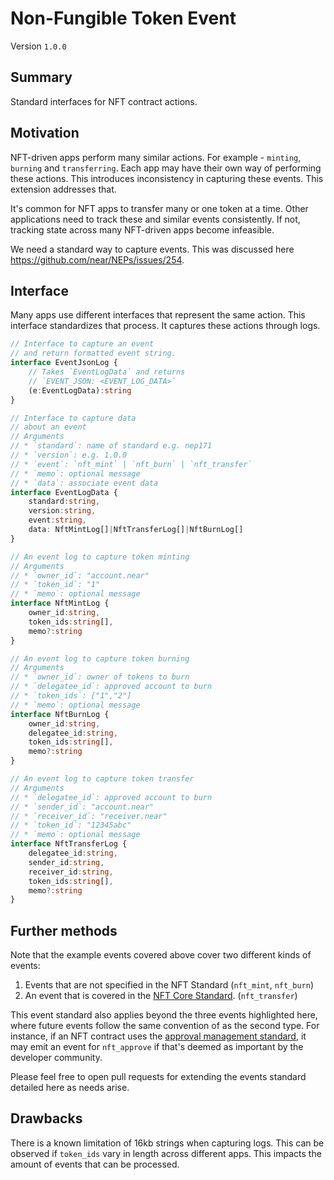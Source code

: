 # Non-Fungible Token Event

Version `1.0.0`

## Summary

Standard interfaces for NFT contract actions.

## Motivation

NFT-driven apps perform many similar actions.
For example - `minting`, `burning` and `transferring`.
Each app may have their own way of performing these actions.
This introduces inconsistency in capturing these events.
This extension addresses that.

It's common for NFT apps to transfer many or one token at a time.
Other applications need to track these and similar events consistently.
If not, tracking state across many NFT-driven apps become infeasible.

We need a standard way to capture events.
This was discussed here https://github.com/near/NEPs/issues/254.

## Interface

Many apps use different interfaces that represent the same action.
This interface standardizes that process.
It captures these actions through logs.

```ts
// Interface to capture an event
// and return formatted event string.
interface EventJsonLog {
    // Takes `EventLogData` and returns
    // `EVENT_JSON: <EVENT_LOG_DATA>`
    (e:EventLogData):string
}

// Interface to capture data 
// about an event
// Arguments
// * `standard`: name of standard e.g. nep171
// * `version`: e.g. 1.0.0
// * `event`: `nft_mint` | `nft_burn` | `nft_transfer`
// * `memo`: optional message
// * `data`: associate event data
interface EventLogData {
    standard:string,
    version:string,
    event:string,
    data: NftMintLog[]|NftTransferLog[]|NftBurnLog[]
}

// An event log to capture token minting
// Arguments
// * `owner_id`: "account.near"
// * `token_id`: "1"
// * `memo`: optional message
interface NftMintLog {
    owner_id:string,
    token_ids:string[],
    memo?:string
}

// An event log to capture token burning
// Arguments
// * `owner_id`: owner of tokens to burn
// * `delegatee_id`: approved account to burn
// * `token_ids`: ["1","2"]
// * `memo`: optional message
interface NftBurnLog {
    owner_id:string,
    delegatee_id:string,
    token_ids:string[],
    memo?:string
}

// An event log to capture token transfer
// Arguments
// * `delegatee_id`: approved account to burn
// * `sender_id`: "account.near"
// * `receiver_id`: "receiver.near"
// * `token_id`: "12345abc"
// * `memo`: optional message
interface NftTransferLog {
    delegatee_id:string,
    sender_id:string,
    receiver_id:string,
    token_ids:string[],
    memo?:string
}
```

## Further methods

Note that the example events covered above cover two different kinds of events:
1. Events that are not specified in the NFT Standard (`nft_mint`, `nft_burn`)
2. An event that is covered in the [NFT Core Standard](https://nomicon.io/Standards/NonFungibleToken/Core.html#nft-interface). (`nft_transfer`)

This event standard also applies beyond the three events highlighted here, where future events follow the same convention of as the second type. For instance, if an NFT contract uses the [approval management standard](https://nomicon.io/Standards/NonFungibleToken/ApprovalManagement.html), it may emit an event for `nft_approve` if that's deemed as important by the developer community.
 
Please feel free to open pull requests for extending the events standard detailed here as needs arise.

## Drawbacks

There is a known limitation of 16kb strings when capturing logs.
This can be observed if `token_ids` vary in length across different apps.
This impacts the amount of events that can be processed.
